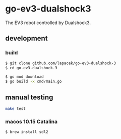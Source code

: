 # go-ev3-dualshock3

The EV3 robot controlled by Dualshock3.

## development

### build

```bash
$ git clone github.com/lapacek/go-ev3-dualshock-3
$ cd go-ev3-dualshock-3
```

```bash
$ go mod download
$ go build -x cmd/main.go
```

## manual testing

```bash
make test
```

### macos 10.15 Catalina

```bash
$ brew install sdl2
```
